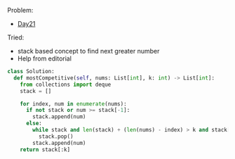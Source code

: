 Problem:
   - [Day21](https://leetcode.com/explore/challenge/card/january-leetcoding-challenge-2021/581/week-3-january-15th-january-21st/3611/)

Tried:
   - stack based concept to find next greater number
   - Help from editorial

``` python
class Solution:
  def mostCompetitive(self, nums: List[int], k: int) -> List[int]:
    from collections import deque
    stack = []

    for index, num in enumerate(nums):
      if not stack or num >= stack[-1]:
        stack.append(num)
      else:
        while stack and len(stack) + (len(nums) - index) > k and stack[-1] > num:
          stack.pop()
        stack.append(num)
    return stack[:k]
```